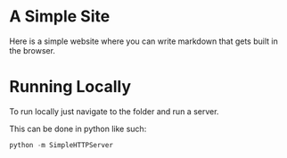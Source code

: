 # A Simple Site

Here is a simple website where you can write markdown that gets built in the browser.

# Running Locally

To run locally just navigate to the folder and run a server.

This can be done in python like such:

```python
python -m SimpleHTTPServer
```